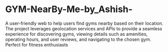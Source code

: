 # GYM-NearBy-Me-by_Ashish-
A user-friendly web to help users find gyms nearby based on their location. The project leverages geolocation services and APIs to provide a seamless experience for discovering gyms, viewing details such as amenities, operating hours, and user reviews, and navigating to the chosen gym. Perfect for fitness enthusiasts 
